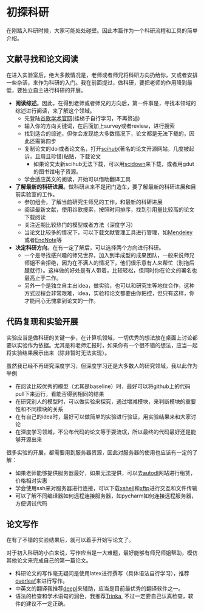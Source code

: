 # 初探科研

在刚踏入科研时候，大家可能处处碰壁。因此本篇作为一个科研流程和工具的简单介绍。

## 文献寻找和论文阅读

在进入实验室后，绝大多数情况是，老师或者师兄将科研方向扔给你，又或者安排一些杂活，来作为科研的入门。我在前面提过，做科研，要把老师的作用降到最低，要独立自主进行科研的开展。

- **阅读综述**。因此，在得到老师或者师兄的方向后，第一件事是，寻找本领域的综述进行阅读，来了解这个领域。
  - 先登陆[谷歌学术官网](https://scholar.google.com.hk/?hl=zh-CN)(挂梯子自行学习，不再赘述)
  - 输入你的方向关键词，在后面加上survey或者review，进行搜索
  - 找到适合的综述，但你会发现绝大多数情况下，论文都是无法下载的，因此还需第四步
  - 复制论文的doi或者论文名，打开[scihub](https://sci-hub.mksa.top/)(著名的论文开源网站，几度被起诉，且用且珍惜)粘贴，下载论文
    - 如果论文太新scihub无法下载，可以用[scidown](https://www.scidown.cn/)来下载，或者用gdut的图书馆电子资源。
  - 学会适应英文的阅读，开始可以借助翻译工具
- **了解最新的科研进展**。做科研从来不是闭门造车，要了解最新的科研进展和目前实验室的工作。
  - 参加组会，了解当前研究生师兄的工作，和最新的科研进展
  - 阅读最新文献，使用谷歌搜索，按照时间排序，找到引用量比较高的论文下载阅读
  - 关注近期比较热门的模型或者方法（深度学习）
  - 当论文比较多的情况下，可以下载文献管理工具进行管理，如[Mendeley](https://www.mendeley.com/?interaction_required=true)或者[EndNote](https://endnote.com/)等
- **决定科研方向**。在有一定了解后，可以选择两个方向进行科研。
  - 一个是寻找感兴趣的师兄世界，加入到半成型的成果团队，一般来说师兄师姐不会拒绝，因为在不满人的情况下，他们很乐意有人来帮忙（别拖后腿就行）。这样做的好处是有人带着，比较轻松，但同时你在论文的署名也最高止于二作。
  - 另外一个是独立自主出idea，做实验，也可以和研究生等地位合作，这种方式过程会非常艰难，idea，实验和论文都要由你把控，但只有这样，你才能问心无愧拿到论文的一作。



## 代码复现和实验开展

实验应当是做科研的关键一步，在计算机领域，一切优秀的想法放在桌面上讨论都要以实验作为依据。尤其是和老师汇报时，如果你有一个很不错的想法，应当一起将实验结果展示出来（除非暂时无法实现）。

虽然我已经不再研究深度学习，但深度学习还是大多数人的研究领域，我以此作为举例

- 在阅读比较优秀的模型（尤其是baseline）时，最好可以将github上的代码pull下来运行，看能否得到相同的结果
- 在研究别人的模型时，可以做实验来探究，通过增减模块，来判断模块的重要性和不同模块的关系
- 在有自己的idea时，最好可以做简单的实验进行验证，用实验结果来和大家讨论
- 在深度学习领域，不公布代码的论文等于耍流氓，所以最终的代码最好还是能够开源出来

很多实验的开展，都需要用到服务器资源，因此对服务器的使用也应该有一定的了解：

- 如果老师能够提供服务器最好，如果无法提供，可以去[autodl](https://www.autodl.com/)网站进行租赁，价格相对实惠
- 学会使用ssh来对服务器进行连接，可以下载[xshell](https://www.netsarang.com/en/xshell/)和[xftp](https://www.netsarang.com/en/xftp/)进行交互和文件传输
- 可以了解不同编译器如何远程连接服务器，如pycharm如何连接远程服务器，方便调试代码

## 论文写作

在有了不错的实验结果后，就可以着手开始写论文了。

对于初入科研的小白来说，写作应当是一大难题，最好能够有师兄师姐帮助，模仿其他论文来完成自己的第一篇论文。

- 科研论文的写作毫无疑问是使用latex进行撰写（具体语法自行学习），推荐[overleaf](https://www.overleaf.com/)来进行写作。
- 中英文的翻译我推荐[deepl](https://www.deepl.com/translator)来辅助，应当是目前最优秀的翻译软件之一。
- 语法的检查和学术语句的润色，我推荐[Trinka](https://cloud.trinka.ai/), 不过一定要自己认真检查，软件的建议不一定正确。

